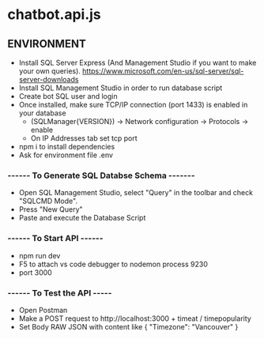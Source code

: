 # chatbot.api.js

## ENVIRONMENT
* Install SQL Server Express (And Management Studio if you want to make your own queries). https://www.microsoft.com/en-us/sql-server/sql-server-downloads
* Install SQL Management Studio in order to run database script
* Create bot SQL user and login
* Once installed, make sure TCP/IP connection (port 1433) is enabled in your database 
  * (SQLManager{VERSION}) -> Network configuration -> Protocols -> enable
  * On IP Addresses tab set tcp port
* npm i to install dependencies
* Ask for environment file .env

### ------ To Generate SQL Databse Schema -------
* Open SQL Management Studio, select "Query" in the toolbar and check "SQLCMD Mode".
* Press "New Query"
* Paste and execute the Database Script

### ------ To Start API ------
* npm run dev
* F5 to attach vs code debugger to nodemon process 9230
* port 3000

### ------ To Test the API -----
* Open Postman
* Make a POST request to http://localhost:3000 + timeat / timepopularity
* Set Body RAW JSON with content like { "Timezone": "Vancouver" }

